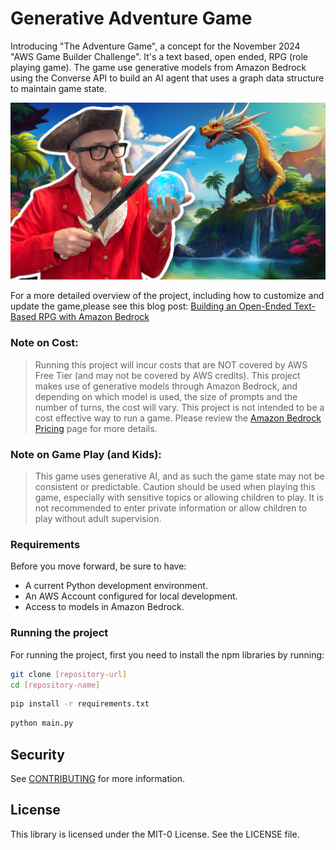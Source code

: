 # Generative Adventure Game

Introducing "The Adventure Game", a concept for the November 2024 "AWS Game Builder Challenge".  It's a text based, open ended, RPG (role playing game).  The game use generative models from Amazon Bedrock using the Converse API to build an AI agent that uses a graph data structure to maintain game state.

![Adventure Game](img/adventure-game.jpg)


For a more detailed overview of the project, including how to customize and update the game,please see this blog post: [Building an Open-Ended Text-Based RPG with Amazon Bedrock](https://aws.amazon.com/blogs/machine-learning/building-an-open-ended-text-based-rpg-with-amazon-bedrock/)

### Note on Cost:

> Running this project will incur costs that are NOT covered by AWS Free Tier (and may not be covered by AWS credits).  This project makes use of generative models through Amazon Bedrock, and depending on which model is used, the size of prompts and the number of turns, the cost will vary.  This project is not intended to be a cost effective way to run a game.  Please review the [Amazon Bedrock Pricing](https://aws.amazon.com/bedrock/pricing/) page for more details.

### Note on Game Play (and Kids):

> This game uses generative AI, and as such the game state may not be consistent or predictable.  Caution should be used when playing this game, especially with sensitive topics or allowing children to play. It is not recommended to enter private information or allow children to play without adult supervision.

### Requirements

Before you move forward, be sure to have:
- A current Python development environment.
- An AWS Account configured for local development.
- Access to models in Amazon Bedrock.

### Running the project
For running the project, first you need to install the npm libraries by running:

```bash
git clone [repository-url]
cd [repository-name]
```

```bash
pip install -r requirements.txt
```

```bash
python main.py
```

## Security

See [CONTRIBUTING](CONTRIBUTING.md#security-issue-notifications) for more information.

## License

This library is licensed under the MIT-0 License. See the LICENSE file.